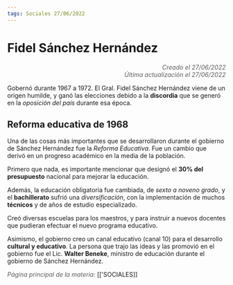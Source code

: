 ```yaml
---
tags: Sociales 27/06/2022
---
```


# Fidel Sánchez Hernández
<div style="text-align: right; opacity: 0.7; font-style: italic;">Creado el 27/06/2022</div>
<div style="text-align: right; opacity: 0.7; font-style: italic;">Última actualización el 27/06/2022</div>

Gobernó durante 1967 a 1972. El Gral. Fidel Sánchez Hernández viene de un origen humilde, y ganó las elecciones debido a la **discordia** que se generó en la *oposición del país* durante esa época.

## Reforma educativa de 1968

Una de las cosas más importantes que se desarrollaron durante el gobierno de Sánchez Hernández fue la *Reforma Educativa*. Fue un cambio que derivó en un progreso académico en la media de la población.

Primero que nada, es importante mencionar que designó el **30% del presupuesto** nacional para mejorar la educación.

Además, la educación obligatoria fue cambiada, de *sexto a noveno grado*, y el **bachillerato** sufrió una *diversificación*, con la implementación de muchos **técnicos** y de años de estudio especializado.

Creó diversas escuelas para los maestros, y para instruir a nuevos docentes que pudieran efectuar el nuevo programa educativo.

Asimismo, el gobierno creo un canal educativo (canal 10) para el desarrollo **cultural y educativo**. La persona que trajo las ideas y las promovió en el gobierno fue el Lic. **Walter Beneke**, ministro de educación durante el gobierno de Sánchez Hernández.

<span style="opacity: 0.7; font-style: italic;">Página principal de la materia:</span> [['SOCIALES]]